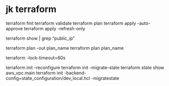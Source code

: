 # jk terraform

terraform fmt
terraform validate
terraform plan
terraform apply -auto-approve
terraform apply -refresh-only

terraform show | grep “public_ip”

terraform plan -out plan_name
terraform plan plan_name

terraform -lock-timeout=60s

terraform init -reconfigure
terraform init -migrate-state
terraform state show aws_vpc.main
terraform init -backend-config=state_configuration/dev_local.hcl -migratestate
